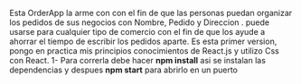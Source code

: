 Esta OrderApp la arme con con el fin de que las personas puedan organizar los pedidos de sus negocios con Nombre, Pedido  y Direccion . puede usarse para cualquier tipo de comercio con el fin de que los ayude a ahorrar el tiempo de escribir los pedidos aparte.
Es esta primer version, pongo en practica mis principios conocimientos de React.js y utilizo Css con React.
1- Para correrla debe hacer **npm install** asi se instalan las dependencias y despues **npm start** para abrirlo en un puerto
